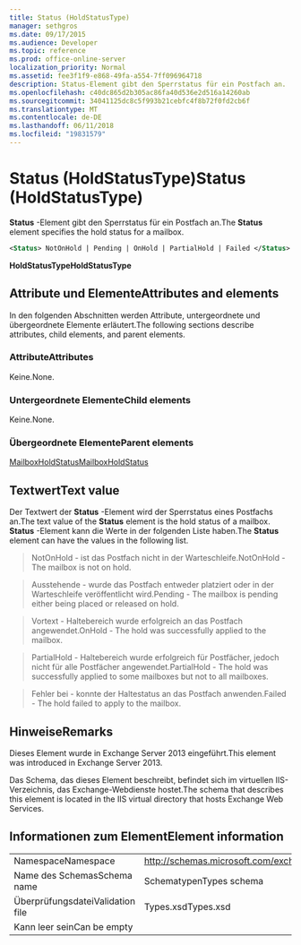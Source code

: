```yaml
---
title: Status (HoldStatusType)
manager: sethgros
ms.date: 09/17/2015
ms.audience: Developer
ms.topic: reference
ms.prod: office-online-server
localization_priority: Normal
ms.assetid: fee3f1f9-e868-49fa-a554-7ff096964718
description: Status-Element gibt den Sperrstatus für ein Postfach an.
ms.openlocfilehash: c40dc865d2b305ac86fa40d536e2d516a14260ab
ms.sourcegitcommit: 34041125dc8c5f993b21cebfc4f8b72f0fd2cb6f
ms.translationtype: MT
ms.contentlocale: de-DE
ms.lasthandoff: 06/11/2018
ms.locfileid: "19831579"
---
```

# <a name="status-holdstatustype"></a><span data-ttu-id="65c1f-103">Status (HoldStatusType)</span><span class="sxs-lookup"><span data-stu-id="65c1f-103">Status (HoldStatusType)</span></span>

<span data-ttu-id="65c1f-104">**Status** -Element gibt den Sperrstatus für ein Postfach an.</span><span class="sxs-lookup"><span data-stu-id="65c1f-104">The **Status** element specifies the hold status for a mailbox.</span></span> 
  
```XML
<Status> NotOnHold | Pending | OnHold | PartialHold | Failed </Status>
```

 <span data-ttu-id="65c1f-105">**HoldStatusType**</span><span class="sxs-lookup"><span data-stu-id="65c1f-105">**HoldStatusType**</span></span>
## <a name="attributes-and-elements"></a><span data-ttu-id="65c1f-106">Attribute und Elemente</span><span class="sxs-lookup"><span data-stu-id="65c1f-106">Attributes and elements</span></span>

<span data-ttu-id="65c1f-107">In den folgenden Abschnitten werden Attribute, untergeordnete und übergeordnete Elemente erläutert.</span><span class="sxs-lookup"><span data-stu-id="65c1f-107">The following sections describe attributes, child elements, and parent elements.</span></span>
  
### <a name="attributes"></a><span data-ttu-id="65c1f-108">Attribute</span><span class="sxs-lookup"><span data-stu-id="65c1f-108">Attributes</span></span>

<span data-ttu-id="65c1f-109">Keine.</span><span class="sxs-lookup"><span data-stu-id="65c1f-109">None.</span></span>
  
### <a name="child-elements"></a><span data-ttu-id="65c1f-110">Untergeordnete Elemente</span><span class="sxs-lookup"><span data-stu-id="65c1f-110">Child elements</span></span>

<span data-ttu-id="65c1f-111">Keine.</span><span class="sxs-lookup"><span data-stu-id="65c1f-111">None.</span></span>
  
### <a name="parent-elements"></a><span data-ttu-id="65c1f-112">Übergeordnete Elemente</span><span class="sxs-lookup"><span data-stu-id="65c1f-112">Parent elements</span></span>

[<span data-ttu-id="65c1f-113">MailboxHoldStatus</span><span class="sxs-lookup"><span data-stu-id="65c1f-113">MailboxHoldStatus</span></span>](mailboxholdstatus.md)
  
## <a name="text-value"></a><span data-ttu-id="65c1f-114">Textwert</span><span class="sxs-lookup"><span data-stu-id="65c1f-114">Text value</span></span>

<span data-ttu-id="65c1f-115">Der Textwert der **Status** -Element wird der Sperrstatus eines Postfachs an.</span><span class="sxs-lookup"><span data-stu-id="65c1f-115">The text value of the **Status** element is the hold status of a mailbox.</span></span> <span data-ttu-id="65c1f-116">**Status** -Element kann die Werte in der folgenden Liste haben.</span><span class="sxs-lookup"><span data-stu-id="65c1f-116">The **Status** element can have the values in the following list.</span></span> 
  
> <span data-ttu-id="65c1f-117">NotOnHold - ist das Postfach nicht in der Warteschleife.</span><span class="sxs-lookup"><span data-stu-id="65c1f-117">NotOnHold - The mailbox is not on hold.</span></span>
    
> <span data-ttu-id="65c1f-118">Ausstehende - wurde das Postfach entweder platziert oder in der Warteschleife veröffentlicht wird.</span><span class="sxs-lookup"><span data-stu-id="65c1f-118">Pending - The mailbox is pending either being placed or released on hold.</span></span> 
    
> <span data-ttu-id="65c1f-119">Vortext - Haltebereich wurde erfolgreich an das Postfach angewendet.</span><span class="sxs-lookup"><span data-stu-id="65c1f-119">OnHold - The hold was successfully applied to the mailbox.</span></span> 
    
> <span data-ttu-id="65c1f-120">PartialHold - Haltebereich wurde erfolgreich für Postfächer, jedoch nicht für alle Postfächer angewendet.</span><span class="sxs-lookup"><span data-stu-id="65c1f-120">PartialHold - The hold was successfully applied to some mailboxes but not to all mailboxes.</span></span>
    
> <span data-ttu-id="65c1f-121">Fehler bei - konnte der Haltestatus an das Postfach anwenden.</span><span class="sxs-lookup"><span data-stu-id="65c1f-121">Failed - The hold failed to apply to the mailbox.</span></span>
    
## <a name="remarks"></a><span data-ttu-id="65c1f-122">Hinweise</span><span class="sxs-lookup"><span data-stu-id="65c1f-122">Remarks</span></span>

<span data-ttu-id="65c1f-123">Dieses Element wurde in Exchange Server 2013 eingeführt.</span><span class="sxs-lookup"><span data-stu-id="65c1f-123">This element was introduced in Exchange Server 2013.</span></span>
  
<span data-ttu-id="65c1f-124">Das Schema, das dieses Element beschreibt, befindet sich im virtuellen IIS-Verzeichnis, das Exchange-Webdienste hostet.</span><span class="sxs-lookup"><span data-stu-id="65c1f-124">The schema that describes this element is located in the IIS virtual directory that hosts Exchange Web Services.</span></span>
  
## <a name="element-information"></a><span data-ttu-id="65c1f-125">Informationen zum Element</span><span class="sxs-lookup"><span data-stu-id="65c1f-125">Element information</span></span>

|||
|:-----|:-----|
|<span data-ttu-id="65c1f-126">Namespace</span><span class="sxs-lookup"><span data-stu-id="65c1f-126">Namespace</span></span>  <br/> |http://schemas.microsoft.com/exchange/services/2006/types  <br/> |
|<span data-ttu-id="65c1f-127">Name des Schemas</span><span class="sxs-lookup"><span data-stu-id="65c1f-127">Schema name</span></span>  <br/> |<span data-ttu-id="65c1f-128">Schematypen</span><span class="sxs-lookup"><span data-stu-id="65c1f-128">Types schema</span></span>  <br/> |
|<span data-ttu-id="65c1f-129">Überprüfungsdatei</span><span class="sxs-lookup"><span data-stu-id="65c1f-129">Validation file</span></span>  <br/> |<span data-ttu-id="65c1f-130">Types.xsd</span><span class="sxs-lookup"><span data-stu-id="65c1f-130">Types.xsd</span></span>  <br/> |
|<span data-ttu-id="65c1f-131">Kann leer sein</span><span class="sxs-lookup"><span data-stu-id="65c1f-131">Can be empty</span></span>  <br/> ||
   

